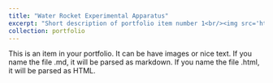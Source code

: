 ```yaml
---
title: "Water Rocket Experimental Apparatus"
excerpt: "Short description of portfolio item number 1<br/><img src='https://live.staticflickr.com/4388/36962141901_509d057783_h.jpg'>"
collection: portfolio
---
```


This is an item in your portfolio. It can be have images or nice text. If you name the file .md, it will be parsed as markdown. If you name the file .html, it will be parsed as HTML. 
